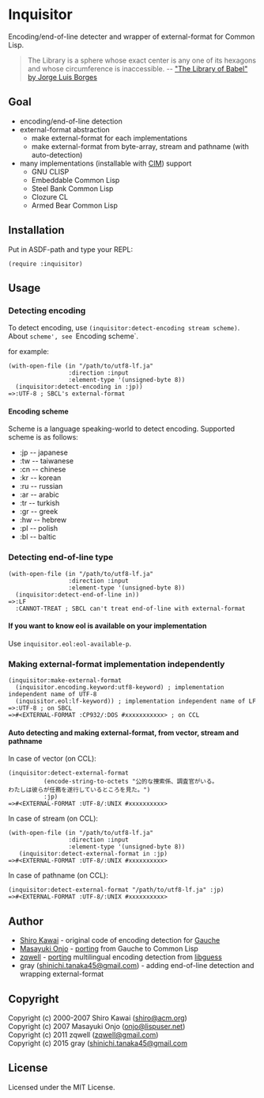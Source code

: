 # Inquisitor

Encoding/end-of-line detecter and wrapper of external-format for Common Lisp.


> The Library is a sphere whose exact center is any one of its hexagons and whose circumference is inaccessible.
> -- ["The Library of Babel" by Jorge Luis Borges](http://hyperdiscordia.crywalt.com/library_of_babel.html)


## Goal

* encoding/end-of-line detection
* external-format abstraction
  * make external-format for each implementations
  * make external-format from byte-array, stream and pathname (with auto-detection)
* many implementations (installable with [CIM](https://github.com/KeenS/CIM)) support
  * GNU CLISP
  * Embeddable Common Lisp
  * Steel Bank Common Lisp
  * Clozure CL
  * Armed Bear Common Lisp


## Installation

Put in ASDF-path and type your REPL:

    (require :inquisitor)


## Usage

### Detecting encoding

To detect encoding, use `(inquisitor:detect-encoding stream scheme)`.
About `scheme', see `Encoding scheme`.

for example:

    (with-open-file (in "/path/to/utf8-lf.ja"
                     :direction :input
                     :element-type '(unsigned-byte 8))
      (inquisitor:detect-encoding in :jp))
    =>:UTF-8 ; SBCL's external-format

#### Encoding scheme

Scheme is a language speaking-world to detect encoding.
Supported scheme is as follows:

* :jp -- japanese
* :tw -- taiwanese
* :cn -- chinese
* :kr -- korean
* :ru -- russian
* :ar -- arabic
* :tr -- turkish
* :gr -- greek
* :hw -- hebrew
* :pl -- polish
* :bl -- baltic


### Detecting end-of-line type

    (with-open-file (in "/path/to/utf8-lf.ja"
                     :direction :input
                     :element-type '(unsigned-byte 8))
      (inquisitor:detect-end-of-line in))
    =>:LF
      :CANNOT-TREAT ; SBCL can't treat end-of-line with external-format

#### If you want to know eol is available on your implementation

Use `inquisitor.eol:eol-available-p`.


### Making external-format implementation independently

    (inquisitor:make-external-format
      (inquisitor.encoding.keyword:utf8-keyword) ; implementation independent name of UTF-8
      (inquisitor.eol:lf-keyword)) ; implementation independent name of LF
    =>:UTF-8 ; on SBCL
    =>#<EXTERNAL-FORMAT :CP932/:DOS #xxxxxxxxxxx> ; on CCL


#### Auto detecting and making external-format, from vector, stream and pathname

In case of vector (on CCL):

    (inquisitor:detect-external-format
              (encode-string-to-octets "公的な捜索係、調査官がいる。
    わたしは彼らが任務を遂行しているところを見た。")
              :jp)
    =>#<EXTERNAL-FORMAT :UTF-8/:UNIX #xxxxxxxxxx>

In case of stream (on CCL):

    (with-open-file (in "/path/to/utf8-lf.ja"
                     :direction :input
                     :element-type '(unsigned-byte 8))
       (inquisitor:detect-external-format in :jp)
    =>#<EXTERNAL-FORMAT :UTF-8/:UNIX #xxxxxxxxxx>

In case of pathname (on CCL):

    (inquisitor:detect-external-format "/path/to/utf8-lf.ja" :jp)
    =>#<EXTERNAL-FORMAT :UTF-8/:UNIX #xxxxxxxxxx>


## Author

* [Shiro Kawai](https://github.com/shirok) - original code of encoding detection for [Gauche](https://github.com/shirok/Gauche/tree/master/ext/charconv)
* [Masayuki Onjo](http://lispuser.net/index) - [porting](http://lispuser.net/commonlisp/japanese.html#sec-2.1) from Gauche to Common Lisp
* [zqwell](https://github.com/zqwell) - [porting](https://github.com/zqwell/guess) multilingual encoding detection from [libguess](https://github.com/kaniini/libguess)
* gray (shinichi.tanaka45@gmail.com) - adding end-of-line detection and wrapping external-format


## Copyright

Copyright (c) 2000-2007 Shiro Kawai (shiro@acm.org)  
Copyright (c) 2007 Masayuki Onjo (onjo@lispuser.net)  
Copyright (c) 2011 zqwell (zqwell@gmail.com)  
Copyright (c) 2015 gray (shinichi.tanaka45@gmail.com


## License

Licensed under the MIT License.
